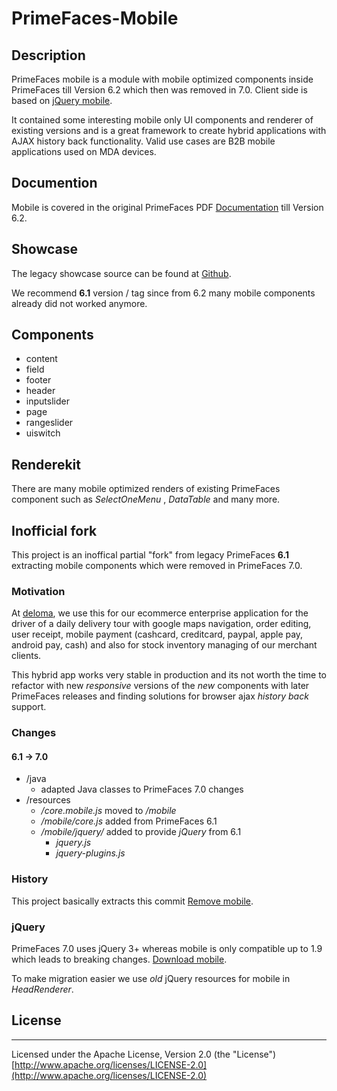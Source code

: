 # PrimeFaces-Mobile

## Description

PrimeFaces mobile is a module with mobile optimized components inside PrimeFaces till Version 6.2 which then was removed in 7.0. Client side is based on [jQuery mobile](https://jquerymobile.com/).

It contained some interesting mobile only UI components and renderer of existing versions and is a great framework to create hybrid applications with AJAX history back functionality. Valid use cases are B2B mobile applications used on MDA devices.

## Documention

Mobile is covered in the original PrimeFaces PDF [Documentation](https://www.primefaces.org/documentation/) till Version 6.2.

## Showcase

The legacy showcase source can be found at [Github](https://github.com/primefaces/primefaces-showcase-legacy/tree/6_1). 

We recommend **6.1** version / tag since from 6.2 many mobile components already did not worked anymore.

## Components

* content
* field
* footer
* header
* inputslider
* page
* rangeslider
* uiswitch

## Renderekit

There are many mobile optimized renders of existing PrimeFaces component such as  _SelectOneMenu_ ,  _DataTable_  and many more.

## Inofficial fork

This project is an inoffical partial "fork" from legacy PrimeFaces **6.1** extracting mobile components which were removed in PrimeFaces 7.0. 

### Motivation

At [deloma](https://www.deloma.de/Agentur/wp/Logistik-Software), we use this for our ecommerce enterprise application for the driver of a daily delivery tour with google maps navigation, order editing, user receipt, mobile payment (cashcard, creditcard, paypal, apple pay, android pay, cash) and also for stock inventory managing of our merchant clients.

This hybrid app works very stable in production and its not worth the time to refactor with new _responsive_ versions of the _new_ components with later PrimeFaces releases and finding solutions for browser ajax _history back_ support. 

### Changes

#### 6.1 -> 7.0

- /java
    - adapted Java classes to PrimeFaces 7.0 changes
- /resources
    - _/core.mobile.js_  moved to _/mobile_
    - _/mobile/core.js_  added from PrimeFaces 6.1
    - _/mobile/jquery/_  added to provide _jQuery_  from 6.1
        - _jquery.js_
        - _jquery-plugins.js_ 


### History

This project basically extracts this commit [Remove mobile](https://github.com/primefaces/primefaces/issues/3386).

### jQuery

PrimeFaces 7.0 uses jQuery 3+ whereas mobile is only compatible up to 1.9 which leads to breaking changes. [Download mobile](https://releases.jquery.com/mobile/).

To make migration easier we use _old_ jQuery resources for mobile in _HeadRenderer_.

## License

***
Licensed under the Apache License, Version 2.0 (the "License") [http://www.apache.org/licenses/LICENSE-2.0](http://www.apache.org/licenses/LICENSE-2.0)